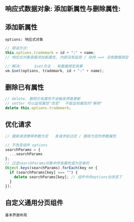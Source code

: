 ## 响应式数据对象: 添加新属性与删除属性:

## 添加新属性

    options: 响应式对象

```js
// 错误方式:
this.options.trademark = id + ":" + name;
// 响应式对象直接添加新属性, 内部没有监视 / 劫持 ==> 没有数据绑定

// 解决:      $set方法   有数据绑定效果
vm.$set(options, trademark, id + ":" + name);
```

## 删除已有属性

```js
// delete, 删除已有属性不会触发界面更新
// setter 可以监视属性"改变"  不能监视属性的"移除"
delete this.options.trademark;
```

## 优化请求

```js
// 搜索请求携带参数为空   发请求前过滤 / 删除为空的参数属性

// 不改变组件 options
searchParams = {
  ...searchParams
};
// 过滤searchParams对象中所有属性值为空串的
Object.keys(searchParams).forEach(key => {
  if (searchParams[key] === "") {
    delete searchParams[key]; // 组件中的options也改变了
  }
});
```

## 自定义通用分页组件
    基本界面布局
